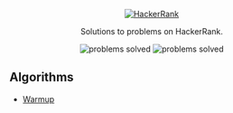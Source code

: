 <p align="center">
  <a href="https://www.hackerrank.com/tomeloe">  
    <img src="https://camo.githubusercontent.com/120623ed42efc40d4667373d10237a3ec77d4ff3/687474703a2f2f6772616473696e67616d65732e636f6d2f77702d636f6e74656e742f75706c6f6164732f323031352f31322f7469746c652d6861636b657272616e6b2e6a7067" alt="HackerRank">
  </a>

</p>

<p align="center">
  Solutions to problems on HackerRank.
</p>

<p align="center">
  <img src="https://img.shields.io/badge/Problems%20Solved-57-brightgreen.svg" alt="problems solved">
  <img src="https://img.shields.io/badge/Language-JavaScript-blue.svg" alt="problems solved">
</p>

## Algorithms
- [Warmup]()
